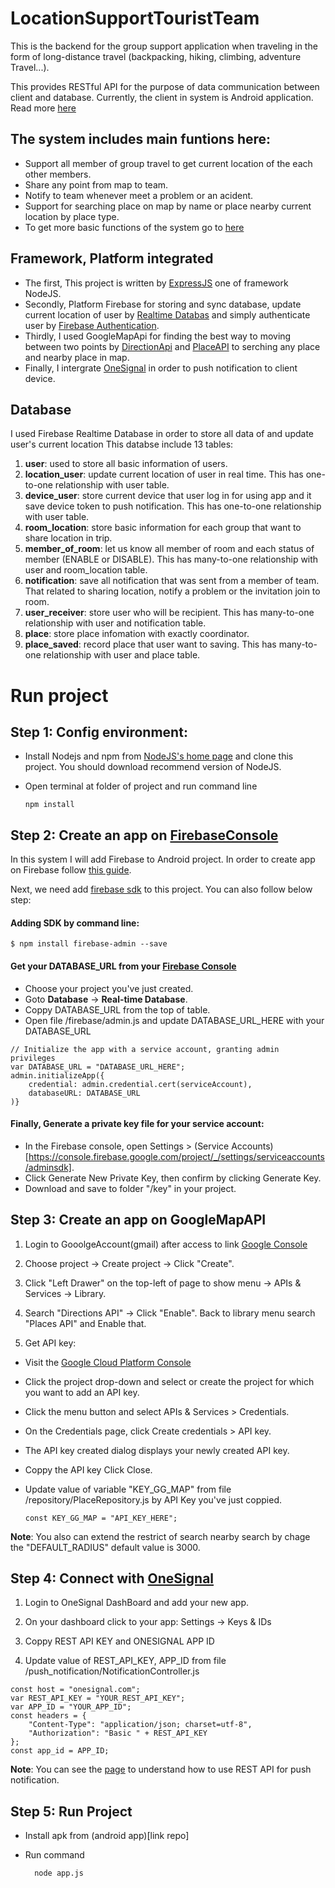 # LocationSupportTouristTeam
This is the backend for the group support application when traveling in the form of long-distance travel (backpacking, hiking, climbing, adventure Travel...).

This provides RESTful API for the purpose of data communication between client and database. Currently, the client in system is Android application. Read more [here](https://github.com/tungtsdev96/LocationSupportTouristTeam-AndroidApp)

## The system includes main funtions here:
* Support all member of group travel to get current location of the each other members.
* Share any point from map to team.
* Notify to team whenever meet a problem or an acident.
* Support for searching place on map by name or place nearby current location by place type.
* To get more basic functions of the system go to [here](https://github.com/tungtsdev96/LocationSupportTouristTeam-AndroidApp)

## Framework, Platform integrated
- The first, This project is written by [ExpressJS](https://expressjs.com/) one of framework NodeJS.
- Secondly, Platform Firebase for storing and sync database, update current location of user by 
[Realtime Databas](https://firebase.google.com/docs/database/admin/start) and simply authenticate user by [Firebase Authentication](https://firebase.google.com/docs/auth). 
- Thirdly, I used GoogleMapApi for finding the best way to moving between two points by [DirectionApi](https://developers.google.com/maps/documentation/directions/intro) and [PlaceAPI](https://developers.google.com/places/web-service/intro) to serching any place and nearby place in map.
- Finally, I intergrate [OneSignal](https://onesignal.com/) in order to push notification to client device.

## Database 
I used Firebase Realtime Database in order to store all data of and update user's current location
This databse include 13 tables:

1. **user**: used to store all basic information of users.
2. **location_user**: update current location of user in real time. This has one-to-one relationship with user table.
3. **device_user**: store current device that user log in for using app and it save device token to push notification. This has one-to-one relationship with user table.
4. **room_location**: store basic information for each group that want to share location in trip.
5. **member_of_room**: let us know all member of room and each status of member (ENABLE or DISABLE). This has many-to-one relationship with user and room_location table.
6. **notification**: save all notification that was sent from a member of team. That related to sharing location, notify a problem or the invitation join to room.
7. **user_receiver**: store user who will be recipient. This has many-to-one relationship with user and notification table.
8. **place**: store place infomation with exactly coordinator. 
9. **place_saved**: record place that user want to saving. This has many-to-one relationship with user and place table.

# Run project

## Step 1: Config environment: 
- Install Nodejs and npm from [NodeJS's home page](https://nodejs.org/en/) and clone this project. You should download recommend version of NodeJS.

- Open terminal at folder of project and run command line

   ```
   npm install  
   ```

## Step 2: Create an app on [FirebaseConsole](https://console.firebase.google.com/)

In this system I will add Firebase to Android project. 
In order to create app on Firebase follow [this guide](https://firebase.google.com/docs/android/setup).

Next, we need add [firebase sdk](https://firebase.google.com/docs/admin/setup#set-up-project-and-service-account) to this project. 
You can also follow below step: 

#### Adding SDK by command line:
   ``` 
   $ npm install firebase-admin --save
   ```

#### Get your DATABASE_URL from your [Firebase Console](https://console.firebase.google.com)
 -  Choose your project you've just created.
 -  Goto **Database** -> **Real-time Database**.
 -  Coppy DATABASE_URL from the top of table.
 -  Open file /firebase/admin.js and update DATABASE_URL_HERE with your DATABASE_URL


>

    // Initialize the app with a service account, granting admin privileges
    var DATABASE_URL = "DATABASE_URL_HERE";
    admin.initializeApp({
        credential: admin.credential.cert(serviceAccount),
        databaseURL: DATABASE_URL
    )}


#### Finally,  Generate a private key file for your service account:
- In the Firebase console, open Settings > (Service Accounts)[https://console.firebase.google.com/project/_/settings/serviceaccounts/adminsdk].
- Click Generate New Private Key, then confirm by clicking Generate Key.
- Download and save to folder "/key" in your project.

## Step 3: Create an app on GoogleMapAPI

1. Login to GooolgeAccount(gmail) after access to link [Google Console](https://console.cloud.google.com/)

2. Choose project -> Create project -> Click "Create".

3. Click "Left Drawer" on the top-left of page to show menu -> APIs & Services -> Library.

4. Search "Directions API" -> Click "Enable". Back to library menu search "Places API" and Enable that.

5. Get API key: 

 - Visit the [Google Cloud Platform Console](https://cloud.google.com/console/google/maps-apis/overview)  
 -  Click the project drop-down and select or create the project for which you want to add an API key.
 - Click the menu button  and select APIs & Services > Credentials.
 - On the Credentials page, click Create credentials > API key.
 - The API key created dialog displays your newly created API key.
 - Coppy the API key Click Close.
 - Update value of variable "KEY_GG_MAP" from file /repository/PlaceRepository.js by API Key you've just coppied.

    ```
    const KEY_GG_MAP = "API_KEY_HERE";
    ```

**Note**: You also can extend the restrict of search nearby search by chage the "DEFAULT_RADIUS" default value is 3000. 

## Step 4: Connect with [OneSignal](https://documentation.onesignal.com/docs/onesignal-platform)

1. Login to OneSignal DashBoard and add your new app.

2. On your dashboard click to your app: Settings -> Keys & IDs

3. Coppy REST API KEY and ONESIGNAL APP ID 

4. Update value of REST_API_KEY, APP_ID from file /push_notification/NotificationController.js

>

    const host = "onesignal.com";
    var REST_API_KEY = "YOUR_REST_API_KEY";
    var APP_ID = "YOUR_APP_ID";
    const headers = {
        "Content-Type": "application/json; charset=utf-8",
        "Authorization": "Basic " + REST_API_KEY
    };
    const app_id = APP_ID;

**Note**: You can see the [page](https://documentation.onesignal.com/reference#create-notification) to understand how to use REST API for push notification.

## Step 5: Run Project
- Install apk from (android app)[link repo]
- Run command

  ```    
    node app.js
```
